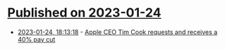 # [Published on 2023-01-24](index.md)

* [2023-01-24, 18:13:18](https://news.ycombinator.com/item?id=34507532) - [Apple CEO Tim Cook requests and receives a 40% pay cut](https://www.cnbc.com/2023/01/12/apple-ceo-tim-cook-receives-a-40percent-pay-cut-after-shareholder-vote.html)
